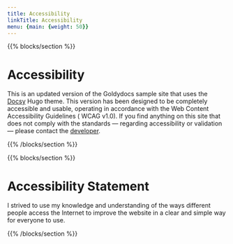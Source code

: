```yaml
---
title: Accessibility
linkTitle: Accessibility
menu: {main: {weight: 50}}
---
```


{{% blocks/section %}}

# Accessibility
This is an updated version of the Goldydocs sample site that uses the [Docsy](https://github.com/google/docsy) Hugo theme. This version has been designed to be completely accessible and usable, operating in accordance with the Web Content Accessibility Guidelines ( WCAG v1.0). If you find anything on this site that does not comply with the standards — regarding accessibility or validation — please contact the [developer](https://github.com/martamribeiro).

{{% /blocks/section %}}

{{% blocks/section %}}

# Accessibility Statement
I strived to use my knowledge and understanding of the ways different people access the Internet to improve the website in a clear and simple way for everyone to use.

{{% /blocks/section %}}